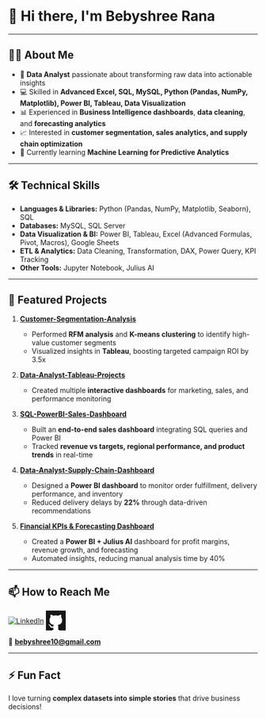 # 👋 Hi there, I'm Bebyshree Rana


---

## :woman_technologist: About Me
- 🎯 **Data Analyst** passionate about transforming raw data into actionable insights  
- 💻 Skilled in **Advanced Excel, SQL, MySQL, Python (Pandas, NumPy, Matplotlib), Power BI, Tableau, Data Visualization**  
- 📊 Experienced in **Business Intelligence dashboards**, **data cleaning**, and **forecasting analytics**  
- 📈 Interested in **customer segmentation, sales analytics, and supply chain optimization**  
- 🌱 Currently learning **Machine Learning for Predictive Analytics**  

---

## 🛠 Technical Skills
- **Languages & Libraries:** Python (Pandas, NumPy, Matplotlib, Seaborn), SQL  
- **Databases:** MySQL, SQL Server  
- **Data Visualization & BI:** Power BI, Tableau, Excel (Advanced Formulas, Pivot, Macros), Google Sheets  
- **ETL & Analytics:** Data Cleaning, Transformation, DAX, Power Query, KPI Tracking  
- **Other Tools:** Jupyter Notebook, Julius AI  

---

## 📂 Featured Projects
1. **[Customer-Segmentation-Analysis](https://github.com/Bebyshree/Data-Analyst-Customer-Segmentation-Analysis)**  
   - Performed **RFM analysis** and **K-means clustering** to identify high-value customer segments  
   - Visualized insights in **Tableau**, boosting targeted campaign ROI by 3.5x  

2. **[Data-Analyst-Tableau-Projects](https://github.com/Bebyshree/Data-Analyst-Tableau-Projects/tree/main/Tableau-Projects)**  
   - Created multiple **interactive dashboards** for marketing, sales, and performance monitoring  

3. **[SQL-PowerBI-Sales-Dashboard](https://github.com/Bebyshree/SQL-PowerBI-Sales-Dashboard)**  
   - Built an **end-to-end sales dashboard** integrating SQL queries and Power BI  
   - Tracked **revenue vs targets, regional performance, and product trends** in real-time  

4. **[Data-Analyst-Supply-Chain-Dashboard](https://github.com/Bebyshree/Data-Analyst-Supply-Chain-Dashboard)**  
   - Designed a **Power BI dashboard** to monitor order fulfillment, delivery performance, and inventory  
   - Reduced delivery delays by **22%** through data-driven recommendations  

5. **[Financial KPIs & Forecasting Dashboard](https://github.com/Bebyshree/Financial-KPIs-Forecasting)**  
   - Created a **Power BI + Julius AI** dashboard for profit margins, revenue growth, and forecasting  
   - Automated insights, reducing manual analysis time by 40%  

---

## 📫 How to Reach Me
[<img src="https://raw.githubusercontent.com/Raymo111/Raymo111/master/socials/linkedin.png" height="40em" align="center" alt="LinkedIn" title="LinkedIn"/>](https://linkedin.com/in/bebyshree-rana-680aa526b)
[<img src="https://github.com/edent/SuperTinyIcons/blob/master/images/svg/github.svg" height="40em" align="center" alt="GitHub" title="GitHub"/>](https://github.com/Bebyshree)

📧 **bebyshree10@gmail.com**

---

## ⚡ Fun Fact
I love turning **complex datasets into simple stories** that drive business decisions!
